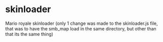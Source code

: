 # skinloader
Mario royale skinloader (only 1 change was made to the skinloader.js file, that was to have the smb_map load in the same directory, but other than that its the same thing)
